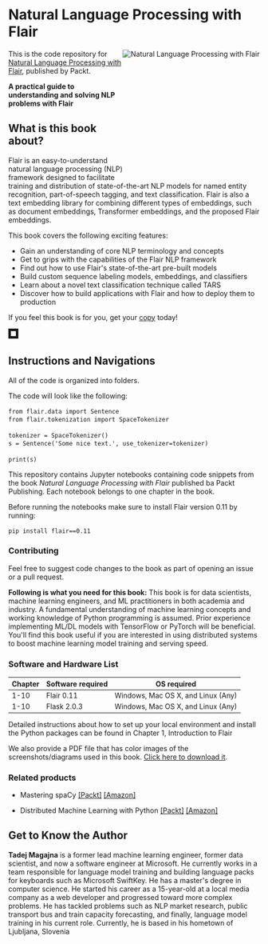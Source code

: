 # Natural Language Processing with Flair

<a href="https://www.packtpub.com/product/natural-language-processing-with-flair/9781801072311?utm_source=github&utm_medium=repository&utm_campaign=9781801072311"><img src="https://static.packt-cdn.com/products/9781801072311/cover/smaller" alt="Natural Language Processing with Flair" height="256px" align="right"></a>

This is the code repository for [Natural Language Processing with Flair](https://www.packtpub.com/product/natural-language-processing-with-flair/9781801072311?utm_source=github&utm_medium=repository&utm_campaign=9781801072311), published by Packt.

**A practical guide to understanding and solving NLP problems with Flair**

## What is this book about?
Flair is an easy-to-understand natural language processing (NLP) framework designed to facilitate training and distribution of state-of-the-art NLP models for named entity recognition, part-of-speech tagging, and text classification. 
Flair is also a text embedding library for combining different types of embeddings, such as document embeddings, Transformer embeddings, and the proposed Flair embeddings.

This book covers the following exciting features: 
* Gain an understanding of core NLP terminology and concepts
* Get to grips with the capabilities of the Flair NLP framework
* Find out how to use Flair's state-of-the-art pre-built models
* Build custom sequence labeling models, embeddings, and classifiers
* Learn about a novel text classification technique called TARS
* Discover how to build applications with Flair and how to deploy them to production

If you feel this book is for you, get your [copy](https://www.amazon.com/dp/B09NC5XJ6D) today!

<a href="https://www.packtpub.com/?utm_source=github&utm_medium=banner&utm_campaign=GitHubBanner"><img src="https://raw.githubusercontent.com/PacktPublishing/GitHub/master/GitHub.png" 
alt="https://www.packtpub.com/" border="5" /></a>


## Instructions and Navigations
All of the code is organized into folders.

The code will look like the following:
```
from flair.data import Sentence
from flair.tokenization import SpaceTokenizer

tokenizer = SpaceTokenizer()
s = Sentence('Some nice text.', use_tokenizer=tokenizer)

print(s)
```

This repository contains Jupyter notebooks containing code snippets from the book _Natural Language Processing with Flair_ published ba Packt Publishing. Each notebook belongs to one chapter in the book.

Before running the notebooks make sure to install Flair version 0.11 by running:
```
pip install flair==0.11
```

### Contributing

Feel free to suggest code changes to the book as part of opening an issue or a pull request.

**Following is what you need for this book:**
This book is for data scientists, machine learning engineers, and ML practitioners in both academia and industry. A fundamental understanding of machine learning concepts and working knowledge of Python programming is assumed. Prior experience implementing ML/DL models with TensorFlow or PyTorch will be beneficial. 
You'll find this book useful if you are interested in using distributed systems to boost machine learning model training and serving speed.

### Software and Hardware List


| Chapter  | Software required                    | OS required                        |
| -------- | ------------------------------------ | -----------------------------------|
| 1-10	   | Flair 0.11                           | Windows, Mac OS X, and Linux (Any) |
| 1-10	   | Flask 2.0.3                          | Windows, Mac OS X, and Linux (Any) |

Detailed instructions about how to set up your local environment and install the Python
packages can be found in Chapter 1, Introduction to Flair

We also provide a PDF file that has color images of the screenshots/diagrams used in this book. [Click here to download it](https://static.packt-cdn.com/downloads/9781801072311_ColorImages.pdf).


### Related products <Other books you may enjoy>
* Mastering spaCy [[Packt]](https://www.packtpub.com/product/mastering-spacy/9781800563353?utm_source=github&utm_medium=repository&utm_campaign=9781800563353) [[Amazon]](https://www.amazon.com/dp/B093Q3XMF9)

* Distributed Machine Learning with Python [[Packt]](https://www.packtpub.com/product/distributed-machine-learning-with-python/9781801815697?utm_source=github&utm_medium=repository&utm_campaign=9781801815697) [[Amazon]](https://www.amazon.com/dp/B09TRV6ZTZ)

## Get to Know the Author
**Tadej Magajna**
is a former lead machine learning engineer, former data scientist, and now
a software engineer at Microsoft. He currently works in a team responsible for language
model training and building language packs for keyboards such as Microsoft SwiftKey. He
has a master's degree in computer science. He started his career as a 15-year-old at a local
media company as a web developer and progressed toward more complex problems. He
has tackled problems such as NLP market research, public transport bus and train capacity
forecasting, and finally, language model training in his current role. Currently, he is based
in his hometown of Ljubljana, Slovenia


